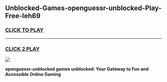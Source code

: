 
## Unblocked-Games-openguessr-unblocked-Play-Free-leh69
<h3>
<a href="https://premium76.site?title=openguessr-unblocked&ref=21A">CLICK TO PLAY</a></h3>
<hr>

<h3>
<a href="https://premium76.site?title=openguessr-unblocked&ref=21A">CLICK 2 PLAY</a>
  
</h3>

<a href="https://premium76.site?title=openguessr-unblocked&ref=21A"><img src="https://clearcache.store/games.png"></a>


**openguessr-unblocked games unblocked: Your Gateway to Fun and Accessible Online Gaming**
